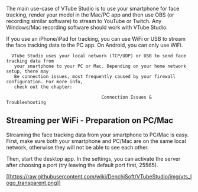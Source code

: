 The main use-case of VTube Studio is to use your smartphone for face tracking, render your model in the Mac/PC app and then use OBS (or recording similar software) to stream to YouTube or Twitch. Any Windows/Mac recording software should work with VTube Studio. 

If you use an iPhone/iPad for tracking, you can use WiFi or USB to stream the face tracking data to the PC app. On Android, you can only use WiFi.


      VTube Studio uses your local network (TCP/UDP) or USB to send face tracking data from
       your smartphone to your PC or Mac. Depending on your home network setup, there may
       Be connection issues, most frequently caused by your firewall configuration. For more info,
       check out the chapter: 
 
                                        Connection Issues & Troubleshooting







## Streaming per WiFi - Preparation on PC/Mac

Streaming the face tracking data from your smartphone to PC/Mac is easy. First, make sure both your smartphone and PC/Mac are on the same local network, otherwise they will not be able to see each other.

Then, start the desktop app. In the settings, you can activate the server after choosing a port (try leaving the default port first, 25565).

[[https://raw.githubusercontent.com/wiki/DenchiSoft/VTubeStudio/img/vts_logo_transparent.png]]



